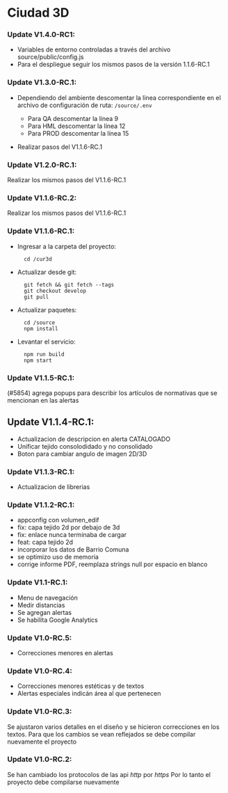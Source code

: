 # Ciudad 3D

### Update V1.4.0-RC1:
- Variables de entorno controladas a través del archivo source/public/config.js
- Para el despliegue seguir los mismos pasos de la versión 1.1.6-RC.1

### Update V1.3.0-RC.1:
- Dependiendo del ambiente descomentar la línea correspondiente en el archivo de configuración de ruta: `/source/.env`

  - Para QA descomentar la línea 9
  - Para HML descomentar la línea 12
  - Para PROD descomentar la línea 15

- Realizar pasos del V1.1.6-RC.1

### Update V1.2.0-RC.1:
Realizar los mismos pasos del V1.1.6-RC.1

### Update V1.1.6-RC.2:
Realizar los mismos pasos del V1.1.6-RC.1

### Update V1.1.6-RC.1:
- Ingresar a la carpeta del proyecto:

        cd /cur3d

- Actualizar desde git:

        git fetch && git fetch --tags
        git checkout develop
        git pull

- Actualizar paquetes:

        cd /source
        npm install

- Levantar el servicio:

        npm run build
        npm start

### Update V1.1.5-RC.1:
(#5854) agrega popups para describir los artículos de normativas que se mencionan en las alertas

## Update V1.1.4-RC.1:
- Actualizacion de descripcion en alerta CATALOGADO
- Unificar tejido consolodidado y no consolidado
- Boton para cambiar angulo de imagen 2D/3D

### Update V1.1.3-RC.1:
- Actualizacion de librerias

### Update V1.1.2-RC.1:
- appconfig con volumen_edif
- fix: capa tejido 2d por debajo de 3d
- fix: enlace nunca terminaba de cargar
- feat: capa tejido 2d
- incorporar los datos de Barrio Comuna
- se optimizo uso de memoria
- corrige informe PDF, reemplaza strings null por espacio en blanco

### Update V1.1-RC.1:
- Menu de navegación
- Medir distancias
- Se agregan alertas
- Se habilita Google Analytics

### Update V1.0-RC.5:
- Correcciones menores en alertas

### Update V1.0-RC.4:
- Correcciones menores estéticas y de textos
- Alertas especiales indicán área al que pertenecen

### Update V1.0-RC.3:
Se ajustaron varios detalles en el diseño y se hicieron correcciones en los textos.
Para que los cambios se vean reflejados se debe compilar nuevamente el proyecto

### Update V1.0-RC.2:
Se han cambiado los protocolos de las api *http* por *https*
Por lo tanto el proyecto debe compilarse nuevamente

